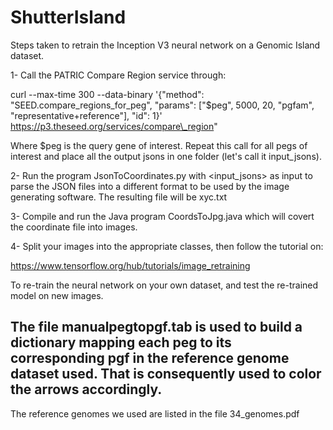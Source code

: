 # ShutterIsland

Steps taken to retrain the Inception V3 neural network on a Genomic Island dataset. 

1- Call the PATRIC Compare Region service through: 

curl --max-time 300 --data-binary '{\"method\": \"SEED.compare\_regions\_for\_peg\", \"params\": [\"$peg\", 5000, 20, \"pgfam\", \"representative+reference\"], \"id\": 1}' https://p3.theseed.org/services/compare\_region"

Where $peg is the query gene of interest. Repeat this call for all pegs of interest and place all the output jsons in one folder (let's call it input\_jsons). 

2- Run the program JsonToCoordinates.py with <input\_jsons> as input to parse the JSON files into a different format to be used by the image generating software. The resulting file will be xyc.txt

3- Compile and run the Java program CoordsToJpg.java which will covert the coordinate file into images. 

4- Split your images into the appropriate classes, then follow the tutorial on:

https://www.tensorflow.org/hub/tutorials/image_retraining

To re-train the neural network on your own dataset, and test the re-trained model on new images.

The file manualpegtopgf.tab is used to build a dictionary mapping each peg to its corresponding pgf in the reference genome dataset used. That is consequently used to color the arrows accordingly. 
-- 

The reference genomes we used are listed in the file 34\_genomes.pdf
